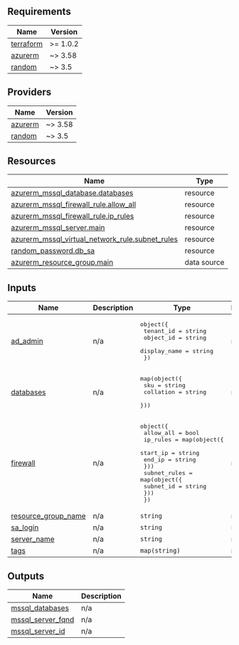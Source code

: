 <!-- BEGIN_TF_DOCS -->
## Requirements

| Name | Version |
|------|---------|
| <a name="requirement_terraform"></a> [terraform](#requirement\_terraform) | >= 1.0.2 |
| <a name="requirement_azurerm"></a> [azurerm](#requirement\_azurerm) | ~> 3.58 |
| <a name="requirement_random"></a> [random](#requirement\_random) | ~> 3.5 |

## Providers

| Name | Version |
|------|---------|
| <a name="provider_azurerm"></a> [azurerm](#provider\_azurerm) | ~> 3.58 |
| <a name="provider_random"></a> [random](#provider\_random) | ~> 3.5 |

## Resources

| Name | Type |
|------|------|
| [azurerm_mssql_database.databases](https://registry.terraform.io/providers/hashicorp/azurerm/latest/docs/resources/mssql_database) | resource |
| [azurerm_mssql_firewall_rule.allow_all](https://registry.terraform.io/providers/hashicorp/azurerm/latest/docs/resources/mssql_firewall_rule) | resource |
| [azurerm_mssql_firewall_rule.ip_rules](https://registry.terraform.io/providers/hashicorp/azurerm/latest/docs/resources/mssql_firewall_rule) | resource |
| [azurerm_mssql_server.main](https://registry.terraform.io/providers/hashicorp/azurerm/latest/docs/resources/mssql_server) | resource |
| [azurerm_mssql_virtual_network_rule.subnet_rules](https://registry.terraform.io/providers/hashicorp/azurerm/latest/docs/resources/mssql_virtual_network_rule) | resource |
| [random_password.db_sa](https://registry.terraform.io/providers/hashicorp/random/latest/docs/resources/password) | resource |
| [azurerm_resource_group.main](https://registry.terraform.io/providers/hashicorp/azurerm/latest/docs/data-sources/resource_group) | data source |

## Inputs

| Name | Description | Type | Default | Required |
|------|-------------|------|---------|:--------:|
| <a name="input_ad_admin"></a> [ad\_admin](#input\_ad\_admin) | n/a | <pre>object({<br>    tenant_id    = string<br>    object_id    = string<br>    display_name = string<br>  })</pre> | n/a | yes |
| <a name="input_databases"></a> [databases](#input\_databases) | n/a | <pre>map(object({<br>    sku       = string<br>    collation = string<br>  }))</pre> | n/a | yes |
| <a name="input_firewall"></a> [firewall](#input\_firewall) | n/a | <pre>object({<br>    allow_all = bool<br>    ip_rules = map(object({<br>      start_ip = string<br>      end_ip   = string<br>    }))<br>    subnet_rules = map(object({<br>      subnet_id = string<br>    }))<br>  })</pre> | n/a | yes |
| <a name="input_resource_group_name"></a> [resource\_group\_name](#input\_resource\_group\_name) | n/a | `string` | n/a | yes |
| <a name="input_sa_login"></a> [sa\_login](#input\_sa\_login) | n/a | `string` | `null` | no |
| <a name="input_server_name"></a> [server\_name](#input\_server\_name) | n/a | `string` | n/a | yes |
| <a name="input_tags"></a> [tags](#input\_tags) | n/a | `map(string)` | n/a | yes |

## Outputs

| Name | Description |
|------|-------------|
| <a name="output_mssql_databases"></a> [mssql\_databases](#output\_mssql\_databases) | n/a |
| <a name="output_mssql_server_fqnd"></a> [mssql\_server\_fqnd](#output\_mssql\_server\_fqnd) | n/a |
| <a name="output_mssql_server_id"></a> [mssql\_server\_id](#output\_mssql\_server\_id) | n/a |
<!-- END_TF_DOCS -->